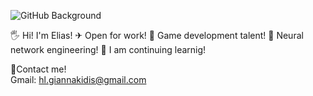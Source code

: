 ![GitHub Background](https://user-images.githubusercontent.com/58752838/103464019-6fda8a80-4d39-11eb-926f-fd2bcc095b48.png)

🖐 Hi! I'm Elias!
✈  Open for work!
🎲 Game development talent!
🧬 Neural network engineering!
📖 I am continuing learnig!

🙂Contact me!  
Gmail: hl.giannakidis@gmail.com
